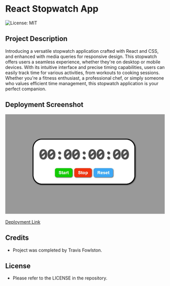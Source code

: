 # React Stopwatch App

![License: MIT](https://img.shields.io/badge/License-MIT-yellow.svg)

## Project Description

Introducing a versatile stopwatch application crafted with React and CSS, and enhanced with media queries for responsive design. This stopwatch offers users a seamless experience, whether they're on desktop or mobile devices. With its intuitive interface and precise timing capabilities, users can easily track time for various activities, from workouts to cooking sessions. Whether you're a fitness enthusiast, a professional chef, or simply someone who values efficient time management, this stopwatch application is your perfect companion.

## Deployment Screenshot

![deployment-screenshot](./src/assets/deployment.jpg)

[Deployment Link]()

## Credits

- Project was completed by Travis Fowlston.

## License

- Please refer to the LICENSE in the repository.
